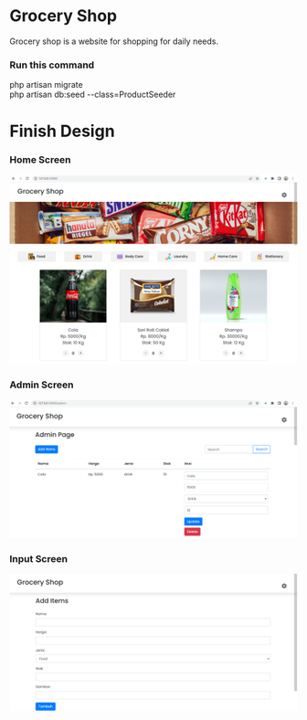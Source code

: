 # Grocery Shop

Grocery shop is a website for shopping for daily needs.

### Run this command ###
php artisan migrate  
php artisan db:seed --class=ProductSeeder  

# Finish Design
### Home Screen ###
![Home Screen 1](https://github.com/aisyahnadhira/grocery-shop/blob/main/public/finishimage/Homepage1.png?raw=true)
![Home Screen 2](https://github.com/aisyahnadhira/grocery-shop/blob/main/public/finishimage/Homepage2.png?raw=true)

### Admin Screen ###
![Admin Screen](https://github.com/aisyahnadhira/grocery-shop/blob/main/public/finishimage/Admin.png?raw=true)

### Input Screen ###
![Input Screen](https://github.com/aisyahnadhira/grocery-shop/blob/main/public/finishimage/Add%20Item.png?raw=true)

